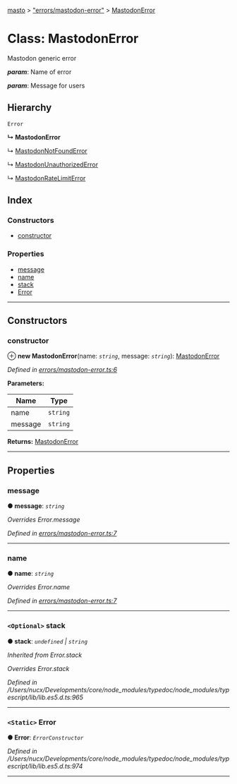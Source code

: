 [masto](../README.md) > ["errors/mastodon-error"](../modules/_errors_mastodon_error_.md) > [MastodonError](../classes/_errors_mastodon_error_.mastodonerror.md)

# Class: MastodonError

Mastodon generic error

*__param__*: Name of error

*__param__*: Message for users

## Hierarchy

 `Error`

**↳ MastodonError**

↳  [MastodonNotFoundError](_errors_mastodon_not_found_error_.mastodonnotfounderror.md)

↳  [MastodonUnauthorizedError](_errors_mastodon_unauthorized_error_.mastodonunauthorizederror.md)

↳  [MastodonRateLimitError](_errors_mastodon_rate_limit_error_.mastodonratelimiterror.md)

## Index

### Constructors

* [constructor](_errors_mastodon_error_.mastodonerror.md#constructor)

### Properties

* [message](_errors_mastodon_error_.mastodonerror.md#message)
* [name](_errors_mastodon_error_.mastodonerror.md#name)
* [stack](_errors_mastodon_error_.mastodonerror.md#stack)
* [Error](_errors_mastodon_error_.mastodonerror.md#error)

---

## Constructors

<a id="constructor"></a>

###  constructor

⊕ **new MastodonError**(name: *`string`*, message: *`string`*): [MastodonError](_errors_mastodon_error_.mastodonerror.md)

*Defined in [errors/mastodon-error.ts:6](https://github.com/lagunehq/core/blob/84abcd4/src/errors/mastodon-error.ts#L6)*

**Parameters:**

| Name | Type |
| ------ | ------ |
| name | `string` |
| message | `string` |

**Returns:** [MastodonError](_errors_mastodon_error_.mastodonerror.md)

___

## Properties

<a id="message"></a>

###  message

**● message**: *`string`*

*Overrides Error.message*

*Defined in [errors/mastodon-error.ts:7](https://github.com/lagunehq/core/blob/84abcd4/src/errors/mastodon-error.ts#L7)*

___
<a id="name"></a>

###  name

**● name**: *`string`*

*Overrides Error.name*

*Defined in [errors/mastodon-error.ts:7](https://github.com/lagunehq/core/blob/84abcd4/src/errors/mastodon-error.ts#L7)*

___
<a id="stack"></a>

### `<Optional>` stack

**● stack**: *`undefined` \| `string`*

*Inherited from Error.stack*

*Overrides Error.stack*

*Defined in /Users/nucx/Developments/core/node_modules/typedoc/node_modules/typescript/lib/lib.es5.d.ts:965*

___
<a id="error"></a>

### `<Static>` Error

**● Error**: *`ErrorConstructor`*

*Defined in /Users/nucx/Developments/core/node_modules/typedoc/node_modules/typescript/lib/lib.es5.d.ts:974*

___

